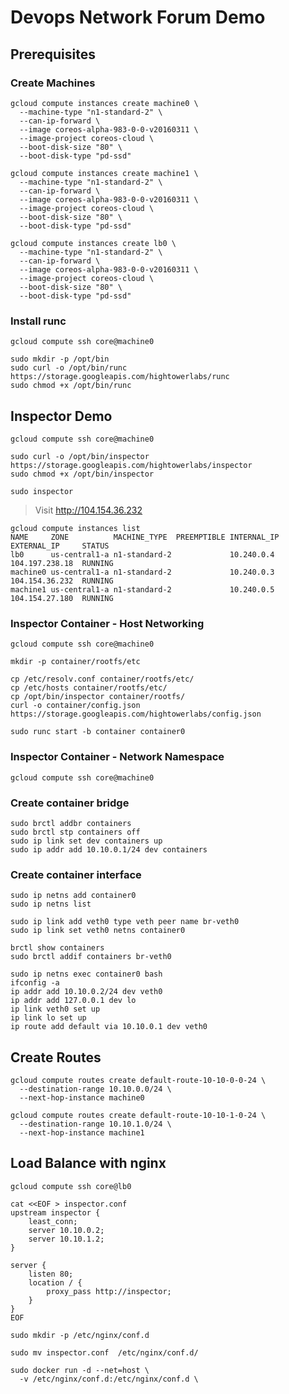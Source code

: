 # Devops Network Forum Demo

## Prerequisites

### Create Machines

```
gcloud compute instances create machine0 \
  --machine-type "n1-standard-2" \
  --can-ip-forward \
  --image coreos-alpha-983-0-0-v20160311 \
  --image-project coreos-cloud \
  --boot-disk-size "80" \
  --boot-disk-type "pd-ssd"
```

```
gcloud compute instances create machine1 \
  --machine-type "n1-standard-2" \
  --can-ip-forward \
  --image coreos-alpha-983-0-0-v20160311 \
  --image-project coreos-cloud \
  --boot-disk-size "80" \
  --boot-disk-type "pd-ssd"
```

```
gcloud compute instances create lb0 \
  --machine-type "n1-standard-2" \
  --can-ip-forward \
  --image coreos-alpha-983-0-0-v20160311 \
  --image-project coreos-cloud \
  --boot-disk-size "80" \
  --boot-disk-type "pd-ssd"
```

### Install runc

```
gcloud compute ssh core@machine0
```

```
sudo mkdir -p /opt/bin
sudo curl -o /opt/bin/runc https://storage.googleapis.com/hightowerlabs/runc
sudo chmod +x /opt/bin/runc
```

## Inspector Demo

```
gcloud compute ssh core@machine0
```

```
sudo curl -o /opt/bin/inspector https://storage.googleapis.com/hightowerlabs/inspector
sudo chmod +x /opt/bin/inspector
```

```
sudo inspector
```

> Visit http://104.154.36.232

```
gcloud compute instances list
NAME     ZONE          MACHINE_TYPE  PREEMPTIBLE INTERNAL_IP EXTERNAL_IP     STATUS
lb0      us-central1-a n1-standard-2             10.240.0.4  104.197.238.18  RUNNING
machine0 us-central1-a n1-standard-2             10.240.0.3  104.154.36.232  RUNNING
machine1 us-central1-a n1-standard-2             10.240.0.5  104.154.27.180  RUNNING
```

### Inspector Container - Host Networking

```
gcloud compute ssh core@machine0
```

```
mkdir -p container/rootfs/etc
```
```
cp /etc/resolv.conf container/rootfs/etc/
cp /etc/hosts container/rootfs/etc/
cp /opt/bin/inspector container/rootfs/
curl -o container/config.json https://storage.googleapis.com/hightowerlabs/config.json
```

```
sudo runc start -b container container0
```

### Inspector Container - Network Namespace

```
gcloud compute ssh core@machine0
```

### Create container bridge

```
sudo brctl addbr containers
sudo brctl stp containers off
sudo ip link set dev containers up
sudo ip addr add 10.10.0.1/24 dev containers
```

### Create container interface

```
sudo ip netns add container0
sudo ip netns list
```

```
sudo ip link add veth0 type veth peer name br-veth0
sudo ip link set veth0 netns container0
```

```
brctl show containers
sudo brctl addif containers br-veth0
```

```
sudo ip netns exec container0 bash
ifconfig -a
ip addr add 10.10.0.2/24 dev veth0
ip addr add 127.0.0.1 dev lo
ip link veth0 set up
ip link lo set up
ip route add default via 10.10.0.1 dev veth0
```

## Create Routes


```
gcloud compute routes create default-route-10-10-0-0-24 \
  --destination-range 10.10.0.0/24 \
  --next-hop-instance machine0
  
gcloud compute routes create default-route-10-10-1-0-24 \
  --destination-range 10.10.1.0/24 \
  --next-hop-instance machine1
```


## Load Balance with nginx

```
gcloud compute ssh core@lb0
```

```
cat <<EOF > inspector.conf
upstream inspector {
    least_conn;
    server 10.10.0.2;
    server 10.10.1.2;
}

server {
    listen 80;
    location / {
        proxy_pass http://inspector;
    }
}
EOF
```

```
sudo mkdir -p /etc/nginx/conf.d
```

```
sudo mv inspector.conf  /etc/nginx/conf.d/
```

```
sudo docker run -d --net=host \
  -v /etc/nginx/conf.d:/etc/nginx/conf.d \
```
